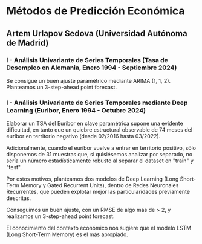 # Métodos de Predicción Económica
## Artem Urlapov Sedova (Universidad Autónoma de Madrid)

<p align="justify">

### I - Análisis Univariante de Series Temporales (Tasa de Desempleo en Alemania, Enero 1994 - Septiembre 2024)

Se consigue un buen ajuste paramétrico mediante ARIMA (1, 1, 2). Planteamos un 3-step-ahead point forecast.


### I - Análisis Univariante de Series Temporales mediante Deep Learning (Euribor, Enero 1994 - Octubre 2024)

Elaborar un TSA del Euríbor en clave paramétrica supone una evidente dificultad, en tanto que un quiebre estructural observable de 74 meses del euríbor en territorio negativo (desde 02/2016 hasta 03/2022).

Adicionalmente, cuando el euríbor vuelve a entrar en territorio positivo, sólo disponemos de 31 muestras que, si quisiésemos analizar por separado, no sería un número estadísticamente robusto al separar el dataset en "train" y "test".

Por estos motivos, planteamos dos modelos de Deep Learning (Long Short-Term Memory y Gated Recurrent Units), dentro de Redes Neuronales Recurrentes, que pueden explotar mejor las particularidades previamente descritas.

Conseguimos un buen ajuste, con un RMSE de algo más de > 2, y realizamos un 3-step-ahead point forecast.

El conocimiento del contexto económico nos sugiere que el modelo LSTM (Long Short-Term Memory) es el más apropiado.

</p>

